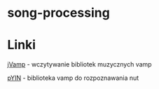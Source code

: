 # song-processing

# Linki

[jVamp](https://code.soundsoftware.ac.uk/projects/jvamp/files) - wczytywanie bibliotek muzycznych vamp

[pYIN](https://code.soundsoftware.ac.uk/projects/pyin) - biblioteka vamp do rozpoznawania nut
